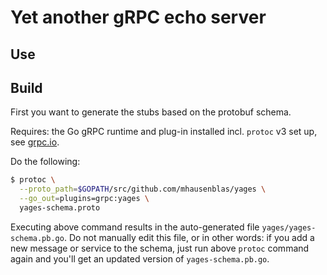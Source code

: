 # Yet another gRPC echo server

## Use

## Build

First you want to generate the stubs based on the protobuf schema. 

Requires: the Go gRPC runtime and plug-in installed incl. `protoc` v3 set up,  see [grpc.io](https://grpc.io/blog/installation).

Do the following:

```bash
$ protoc \
  --proto_path=$GOPATH/src/github.com/mhausenblas/yages \
  --go_out=plugins=grpc:yages \
  yages-schema.proto
```

Executing above command results in the auto-generated file `yages/yages-schema.pb.go`. Do not manually edit this file, or in other words: if you add a new message or service to the schema, just run above `protoc` command again and you'll get an updated version of `yages-schema.pb.go`. 